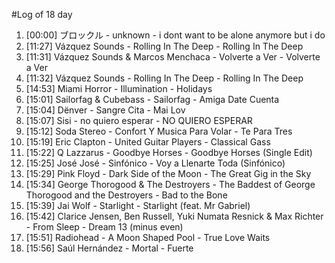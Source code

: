 #Log of 18 day

1. [00:00] ブロックル - unknown - i dont want to be alone anymore but i do
1. [11:27] Vázquez Sounds - Rolling In The Deep - Rolling In The Deep
1. [11:31] Vázquez Sounds & Marcos Menchaca - Volverte a Ver - Volverte a Ver
1. [11:32] Vázquez Sounds - Rolling In The Deep - Rolling In The Deep
1. [14:53] Miami Horror - Illumination - Holidays
1. [15:01] Sailorfag & Cubebass - Sailorfag - Amiga Date Cuenta
1. [15:04] Dënver - Sangre Cita - Mai Lov
1. [15:07] Sisi - no quiero esperar - NO QUIERO ESPERAR
1. [15:12] Soda Stereo - Confort Y Musica Para Volar - Te Para Tres
1. [15:19] Eric Clapton - United Guitar Players - Classical Gass
1. [15:22] Q Lazzarus - Goodbye Horses - Goodbye Horses (Single Edit)
1. [15:25] José José - Sinfónico - Voy a Llenarte Toda (Sinfónico)
1. [15:29] Pink Floyd - Dark Side of the Moon - The Great Gig in the Sky
1. [15:34] George Thorogood & The Destroyers - The Baddest of George Thorogood and the Destroyers - Bad to the Bone
1. [15:39] Jai Wolf - Starlight - Starlight (feat. Mr Gabriel)
1. [15:42] Clarice Jensen, Ben Russell, Yuki Numata Resnick & Max Richter - From Sleep - Dream 13 (minus even)
1. [15:51] Radiohead - A Moon Shaped Pool - True Love Waits
1. [15:56] Saúl Hernández - Mortal - Fuerte
